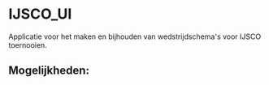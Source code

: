 # IJSCO_UI

Applicatie voor het maken en bijhouden van wedstrijdschema's voor IJSCO toernooien.

Mogelijkheden:
-
